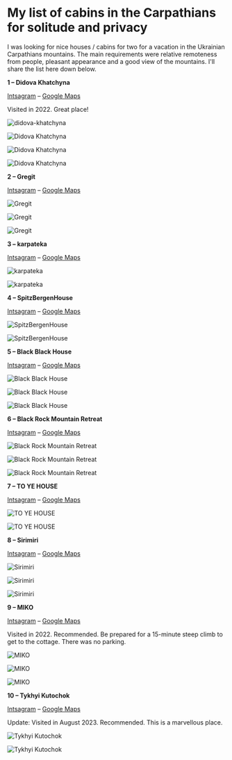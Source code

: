 # My list of cabins in the Carpathians for solitude and privacy

I was looking for nice houses / cabins for two for a vacation in the Ukrainian Carpathians mountains. The main requirements were relative remoteness from people, pleasant appearance and a good view of the mountains. I'll share the list here down below.

**1 – Didova Khatchyna**

[Intsagram](https://www.instagram.com/didova_khatchyna/) – [Google Maps](https://goo.gl/maps/XDYcV36JrR4UzjyZ6)

Visited in 2022. Great place!

<p><img src="/images/cabins/didova-khatchyna-1.jpg" alt="didova-khatchyna"/></p>

![Didova Khatchyna](/images/cabins/didova-khatchyna-1.jpg)

![Didova Khatchyna](/images/cabins/didova-khatchyna-2.jpg)

![Didova Khatchyna](/images/cabins/didova-khatchyna-3.jpg)

**2 – Gregit**

[Intsagram](https://www.instagram.com/hatynky/) – [Google Maps](https://goo.gl/maps/fj75dY5K77cyh7vs7)

![Gregit](/images/cabins/gregit-1.jpg)

![Gregit](/images/cabins/gregit-2.jpg)

![Gregit](/images/cabins/gregit-3.jpg)

**3 – karpateka**

[Intsagram](https://www.instagram.com/karpateka/) – [Google Maps](https://goo.gl/maps/32hQ1Zg1aNiLRT559)

![karpateka](/images/cabins/karpateka-1.jpg)

![karpateka](/images/cabins/karpateka-2.jpg)

**4 – SpitzBergenHouse**

[Intsagram](https://www.instagram.com/spitzbergenhouse/) – [Google Maps](https://goo.gl/maps/xjSMUySVAvxVMYD9A)

![SpitzBergenHouse](/images/cabins/spitzbergenhouse-1.jpg)

![SpitzBergenHouse](/images/cabins/spitzbergenhouse-2.jpg)

**5 – Black Black House**

[Intsagram](https://www.instagram.com/black_black_house/) – [Google Maps](https://goo.gl/maps/efUKkoxEZfXv6f5r6)

![Black Black House](/images/cabins/blackblackhouse-1.jpg)

![Black Black House](/images/cabins/blackblackhouse-2.jpg)

![Black Black House](/images/cabins/blackblackhouse-3.jpg)

**6 – Black Rock Mountain Retreat**

[Intsagram](https://www.instagram.com/blackrock.com.ua/) – [Google Maps](https://goo.gl/maps/RLt5Kc7L5am3DSNXA)

![Black Rock Mountain Retreat](/images/cabins/blackrockmountainretreat-1.jpg)

![Black Rock Mountain Retreat](/images/cabins/blackrockmountainretreat-2.jpg)

![Black Rock Mountain Retreat](/images/cabins/blackrockmountainretreat-3.jpg)

**7 – TO YE HOUSE**

[Intsagram](https://www.instagram.com/toye.house/) – [Google Maps](https://goo.gl/maps/b5gkJPhWW9vc8UUZA)

![TO YE HOUSE](/images/cabins/toyehouse-1.jpg)

![TO YE HOUSE](/images/cabins/toyehouse-2.jpg)

**8 – Sirimiri**

[Intsagram](https://www.instagram.com/conceptstay/) – [Google Maps](https://goo.gl/maps/8cjixRUCPQkqAdr79)

![Sirimiri](/images/cabins/sirimiri-1.jpg)

![Sirimiri](/images/cabins/sirimiri-2.jpg)

![Sirimiri](/images/cabins/sirimiri-3.jpg)


**9 – MIKO**

[Intsagram](https://www.instagram.com/blacknest42/) – [Google Maps](https://goo.gl/maps/juCxTcUkd4PorZJz7)

Visited in 2022. Recommended. Be prepared for a 15-minute steep climb to get to the cottage. There was no parking.

![MIKO](/images/cabins/miko-1.jpg)

![MIKO](/images/cabins/miko-2.jpg)

![MIKO](/images/cabins/miko-3.jpg)

**10 – Tykhyi Kutochok**

[Intsagram](https://www.instagram.com/tuhui_kytochok/ ) – [Google Maps](https://goo.gl/maps/G3qfUxDwtxGuveZVA)

Update: Visited in August 2023. Recommended. This is a marvellous place.

![Tykhyi Kutochok](/images/cabins/tykhyikutochok-1.jpg)

![Tykhyi Kutochok](/images/cabins/tykhyikutochok-2.jpg)